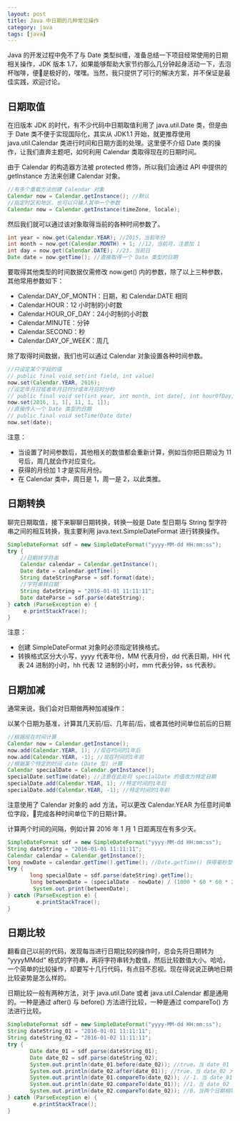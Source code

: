```yaml
---
layout: post
title: Java 中日期的几种常见操作
category: java
tags: [java]
---
```

Java 的开发过程中免不了与 Date 类型纠缠，准备总结一下项目经常使用的日期相关操作，JDK 版本 1.7，如果能够帮助大家节约那么几分钟起身活动一下，去泡杯咖啡，便是极好的，嘿嘿。当然，我只提供了可行的解决方案，并不保证是最佳实践，欢迎讨论。

## 日期取值

在旧版本 JDK 的时代，有不少代码中日期取值利用了 java.util.Date 类，但是由于 Date 类不便于实现国际化，其实从 JDK1.1 开始，就更推荐使用 java.util.Calendar 类进行时间和日期方面的处理。这里便不介绍 Date 类的操作，让我们直奔主题吧，如何利用 Calendar 类取得现在的日期时间。

由于 Calendar 的构造器方法被 protected 修饰，所以我们会通过 API 中提供的 getInstance 方法来创建 Calendar 对象。

```java
//有多个重载方法创建 Calendar 对象
Calendar now = Calendar.getInstance(); //默认
//指定时区和地区，也可以只输入其中一个参数
Calendar now = Calendar.getInstance(timeZone, locale);
```

然后我们就可以通过该对象取得当前的各种时间参数了。

```java
int year = now.get(Calendar.YEAR); //2015，当前年份
int month = now.get(Calendar.MONTH) + 1; //12，当前月，注意加 1
int day = now.get(Calendar.DATE); //23，当前日
Date date = now.getTime(); //直接取得一个 Date 类型的日期
```

要取得其他类型的时间数据仅需修改 now.get() 内的参数，除了以上三种参数，其他常用参数如下：

*   Calendar.DAY_OF_MONTH：日期，和 Calendar.DATE 相同
*   Calendar.HOUR：12 小时制的小时数
*   Calendar.HOUR_OF_DAY：24小时制的小时数
*   Calendar.MINUTE：分钟
*   Calendar.SECOND：秒
*   Calendar.DAY_OF_WEEK：周几

除了取得时间数据，我们也可以通过 Calendar 对象设置各种时间参数。

```java
//只设定某个字段的值
// public final void set(int field, int value)
now.set(Calendar.YEAR, 2016);
//设定年月日或者年月日时分或年月日时分秒
// public final void set(int year, int month, int date[, int hourOfDay, int minute, int second])
now.set(2016, 1, 1[, 11, 1, 1]);
//直接传入一个 Date 类型的日期
// public final void setTime(Date date)
now.set(date);
```

注意：

*   当设置了时间参数后，其他相关的数值都会重新计算，例如当你把日期设为 11 号后，周几就会作对应变化。
*   获得的月份加 1 才是实际月份。
*   在 Calendar 类中，周日是 1，周一是 2，以此类推。

## 日期转换

聊完日期取值，接下来聊聊日期转换，转换一般是 Date 型日期与 String 型字符串之间的相互转换，我主要利用 java.text.SimpleDateFormat 进行转换操作。

```java
SimpleDateFormat sdf = new SimpleDateFormat("yyyy-MM-dd HH:mm:ss");
try {
    //日期转字符串
    Calendar calendar = Calendar.getInstance();
    Date date = calendar.getTime();
    String dateStringParse = sdf.format(date);
    //字符串转日期
    String dateString = "2016-01-01 11:11:11";
    Date dateParse = sdf.parse(dateString);
} catch (ParseException e) {
     e.printStackTrace();      
}
```

注意：

*   创建 SimpleDateFormat 对象时必须指定转换格式。
*   转换格式区分大小写，yyyy 代表年份，MM 代表月份，dd 代表日期，HH 代表 24 进制的小时，hh 代表 12 进制的小时，mm 代表分钟，ss 代表秒。

## 日期加减

通常来说，我们会对日期做两种加减操作：

以某个日期为基准，计算其几天前/后、几年前/后，或者其他时间单位前后的日期

```java
//根据现在时间计算
Calendar now = Calendar.getInstance(); 
now.add(Calendar.YEAR, 1); //现在时间的1年后
now.add(Calendar.YEAR, -1); //现在时间的1年前
//根据某个特定的时间 date (Date 型) 计算
Calendar specialDate = Calendar.getInstance();
specialDate.setTime(date); //注意在此处将 specialDate 的值改为特定日期
specialDate.add(Calendar.YEAR, 1); //特定时间的1年后
specialDate.add(Calendar.YEAR, -1); //特定时间的1年前
```

注意使用了 Calendar 对象的 add 方法，可以更改 Calendar.YEAR 为任意时间单位字段，完成各种时间单位下的日期计算。

计算两个时间的间隔，例如计算 2016 年 1 月 1 日距离现在有多少天。

```java
SimpleDateFormat sdf = new SimpleDateFormat("yyyy-MM-dd HH:mm:ss");
String dateString = "2016-01-01 11:11:11";
Calendar calendar = Calendar.getInstance();
long nowDate = calendar.getTime().getTime(); //Date.getTime() 获得毫秒型日期
try {
       long specialDate = sdf.parse(dateString).getTime();
       long betweenDate = (specialDate - nowDate) / (1000 * 60 * 60 * 24); //计算间隔多少天，则除以毫秒到天的转换公式
        System.out.print(betweenDate);
} catch (ParseException e) {
         e.printStackTrace();
}
```

## 日期比较

翻看自己以前的代码，发现每当进行日期比较的操作时，总会先将日期转为 “yyyyMMdd” 格式的字符串，再将字符串转为数值，然后比较数值大小。哈哈，一个简单的比较操作，却要写十几行代码，有点目不忍视。现在得说说正确地日期比较姿势是怎么样的。

日期比较一般有两种方法，对于 java.util.Date 或者 java.util.Calendar 都是通用的。一种是通过 after() 与 before() 方法进行比较，一种是通过 compareTo() 方法进行比较。

```java
SimpleDateFormat sdf = new SimpleDateFormat("yyyy-MM-dd HH:mm:ss");
String dateString_01 = "2016-01-01 11:11:11";
String dateString_02 = "2016-01-02 11:11:11";
try {
       Date date_01 = sdf.parse(dateString_01);
       Date date_02 = sdf.parse(dateString_02);
       System.out.println(date_01.before(date_02)); //true，当 date_01 小于 date_02 时，为 true，否则为 false
       System.out.println(date_02.after(date_01)); //true，当 date_02 大于 date_01 时，为 true，否则为 false
       System.out.println(date_01.compareTo(date_02)); //-1，当 date_01 小于 date_02 时，为 -1
       System.out.println(date_02.compareTo(date_01)); //1，当 date_02 大于 date_01 时，为 1
       System.out.println(date_02.compareTo(date_02)); //0，当两个日期相等时，为 0
} catch (ParseException e) {
        e.printStackTrace();
}
```
